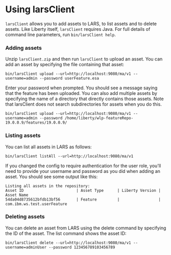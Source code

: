 # Using larsClient

`larsClient` allows you to add assets to LARS, to list assets and to delete assets. Like Liberty itself, `larsClient` requires Java. For full details of command line parameters, run `bin/larsClient help`.

### Adding assets

Unzip `larsClient.zip` and then run `larsClient` to upload an asset. You can add an asset by specifying the file containing that asset:

`bin/larsClient upload --url=http://localhost:9080/ma/v1 --username=admin --password userFeature.esa`

Enter your password when prompted. You should see a message saying that the feature has been uploaded. You can also add multiple assets by specifying the name of a directory that directly contains those assets. Note that larsClient does not search subdirectories for assets when you do this.

`bin/larsClient upload --url=http://localhost:9080/ma/v1 --username=admin --password /home/liberty/wlp-featureRepo-19.0.0.9/features/19.0.0.9/`

### Listing assets

You can list all assets in LARS as follows:

    bin/larsClient listAll --url=http://localhost:9080/ma/v1

If you changed the config to require authentication for the user role,
you'll need to provide your username and password as you did when
adding an asset. You should see some output like this:

    Listing all assets in the repository:
    Asset ID                       | Asset Type      | Liberty Version | Asset Name
    54da04d8735612bfdb13bf56       | Feature         |                 | com.ibm.ws.test.userFeature

### Deleting assets

You can delete an asset from LARS using the delete command by specifying the ID of the asset. The list command shows the asset ID:

    bin/larsClient delete --url=http://localhost:9080/ma/v1 --username=adminUser --password 123456789103456789
